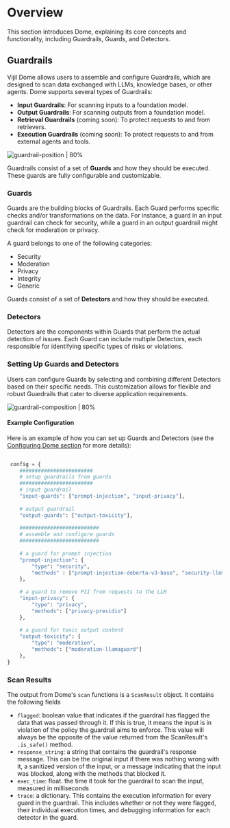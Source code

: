 # Overview

This section introduces Dome, explaining its core concepts and functionality, including Guardrails, Guards, and Detectors.

## Guardrails

Vijil Dome allows users to assemble and configure Guardrails, which are designed to scan data exchanged with LLMs, knowledge bases, or other agents. Dome supports several types of Guardrails:

- **Input Guardrails**: For scanning inputs to a foundation model.
- **Output Guardrails**: For scanning outputs from a foundation model.
- **Retrieval Guardrails** (coming soon): To protect requests to and from retrievers.
- **Execution Guardrails** (coming soon): To protect requests to and from external agents and tools.

![guardrail-position | 80%](../_static/guardrails_workflow.png)

Guardrails consist of a set of **Guards** and how they should be executed. These guards are fully configurable and customizable.

### Guards

Guards are the building blocks of Guardrails. Each Guard performs specific checks and/or transformations on the data. For instance, a guard in an input guardrail can check for security, while a guard in an output guardrail might check for moderation or privacy. 

A guard belongs to one of the following categories:
- Security
- Moderation
- Privacy
- Integrity
- Generic

Guards consist of a set of **Detectors** and how they should be executed.

### Detectors

Detectors are the components within Guards that perform the actual detection of issues. Each Guard can include multiple Detectors, each responsible for identifying specific types of risks or violations.

### Setting Up Guards and Detectors

Users can configure Guards by selecting and combining different Detectors based on their specific needs. This customization allows for flexible and robust Guardrails that cater to diverse application requirements.

![guardrail-composition | 80%](../_static/guardrail_composition.png)

#### Example Configuration

Here is an example of how you can set up Guards and Detectors (see the [Configuring Dome section](config) for more details):

```python
 
 config = {
    ########################
    # setup guardrails from guards
    ########################
    # input guardrail
    "input-guards": ["prompt-injection", "input-privacy"],
    
    # output guardrail
    "output-guards": ["output-toxicity"],
    
    ##########################
    # assemble and configure guards 
    ##########################
    
    # a guard for prompt injection
    "prompt-injection": {
        "type": "security",
        "methods" : ["prompt-injection-deberta-v3-base", "security-llm"],
    },
    
    # a guard to remove PII from requests to the LLM
    "input-privacy": {
        "type": "privacy",
        "methods": ["privacy-presidio"]
    },
    
    # a guard for toxic output content 
    "output-toxicity": {
        "type": "moderation",
        "methods": ["moderation-llamaguard"]
    },
}
```

### Scan Results

The output from Dome's `scan` functions is a `ScanResult` object. It contains the following fields
- `flagged`: boolean value that indicates if the guardrail has flagged the data that was passed through it. If this is true, it means the input is in violation of the policy the guardrail aims to enforce. This value will always be the opposite of the value returned from the ScanResult's `.is_safe()` method.
- `response_string`: a string that contains the guardrail's response message. This can be the original input if there was nothing wrong with it, a sanitized version of the input, or a message indicating that the input was blocked, along with the methods that blocked it. 
- `exec_time`: float. the time it took for the guardrail to scan the input, measured in milliseconds
- `trace`: a dictionary. This contains the execution information for every guard in the guardrail. This includes whether or not they were flagged, their individual execution times, and debugging information for each detector in the guard. 


